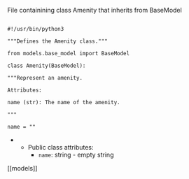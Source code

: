 File containining class Amenity that inherits from BaseModel

```

#!/usr/bin/python3

"""Defines the Amenity class."""

from models.base_model import BaseModel

class Amenity(BaseModel):

"""Represent an amenity.

Attributes:

name (str): The name of the amenity.

"""

name = ""

```
-   -   Public class attributes:
        -   `name`: string - empty string

[[models]]